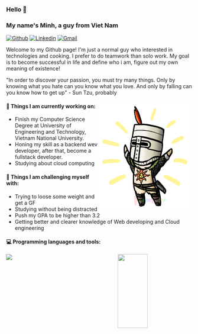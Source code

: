 ### Hello 👋 
### My name's Minh, a guy from Viet Nam 

[![Github](https://img.shields.io/badge/-Github-000?style=flat&logo=Github&logoColor=white)](https://github.com/Minh0511)
[![Linkedin](https://img.shields.io/badge/-LinkedIn-blue?style=flat&logo=Linkedin&logoColor=white)](https://www.linkedin.com/in/vuminhpham/)
[![Gmail](https://img.shields.io/badge/-Gmail-c14438?style=flat&logo=Gmail&logoColor=white)](mailto:vuminhpham2001@gmail.com)

Welcome to my Github page! I'm just a normal guy who interested in technologies and cooking. I prefer to do teamwork than solo work. My goal is to become successful in life and define who i am, figure out my own meaning of existence!

"In order to discover your passion, you must try many things. Only by knowing what you hate can you know what you love. And only by falling can you know how to get up" - Sun Tzu, probably 

<img align="right" alt="img" src="https://github.com/Minh0511/Minh0511/blob/main/Solaire.png" width="50%" height="300px" />


#### 🌱 Things I am currently working on: 
- Finish my Computer Science Degree at University of Engineering and Technology, Vietnam National University.
- Honing my skill as a backend wev developer, after that, become a fullstack developer.
- Studying about cloud computing

#### :muscle: Things I am challenging myself with:
- Trying to loose some weight and get a GF
- Studying without being distracted
- Push my GPA to be higher than 3.2
- Getting better and clearer knowledge of Web developing and Cloud engineering

#### :computer: Programming languages and tools: 

<div>
	<img width="50%" align='left'  src="https://github-readme-stats.vercel.app/api?username=Minh0511&show_icons=true&theme=monokai" />
	<img width="40%" height='200px' align='right'  src="https://github-readme-stats.vercel.app/api/top-langs/?username=Minh0511&layout=compact&theme=monokai" />
</div>
